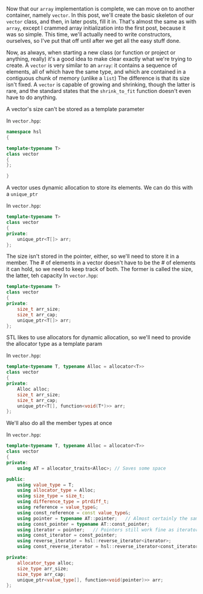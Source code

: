 Now that our `array` implementation is complete, we can move on to another container, namely `vector`. In this post, we'll create the basic skeleton of our `vector` class, and then, in later posts, fill it in. That's almost the same as with `array`, except I crammed array initialization into the first post, because it was so simple. This time, we'll actually need to write constructors, ourselves, so I've put that off until after we get all the easy stuff done.

Now, as always, when starting a new class (or function or project or anything, really) it's a good idea to make clear exactly what we're trying to create. A `vector` is very similar to an `array`: it contains a sequence of elements, all of which have the same type, and which are contained in a contiguous chunk of memory (unlike a `list`) The difference is that its size isn't fixed. A `vector` is capable of growing and shrinking, though the latter is rare, and the standard states that the `shrink_to_fit` function doesn't even have to do anything.


A vector's size can't be stored as a template parameter

In `vector.hpp`:

```cpp
namespace hsl
{

template<typename T>
class vector
{
};

}
```

A vector uses dynamic allocation to store its elements. We can do this with a `unique_ptr`

In `vector.hpp`:

```cpp
template<typename T>
class vector
{
private:
    unique_ptr<T[]> arr;
};
```

The size isn't stored in the pointer, either, so we'll need to store it in a member. The # of elements in a vector doesn't have to be the # of elements it can hold, so we need to keep track of both. The former is called the size, the latter, teh capacity
In `vector.hpp`:

```cpp
template<typename T>
class vector
{
private:
    size_t arr_size;
    size_t arr_cap;
    unique_ptr<T[]> arr;
};
```

STL likes to use allocators for dynamic allocation, so we'll need to provide the allocator type as a template param

In `vector.hpp`:

```cpp
template<typename T, typename Alloc = allocator<T>>
class vector
{
private:
    Alloc alloc;
    size_t arr_size;
    size_t arr_cap;
    unique_ptr<T[], function<void(T*)>> arr;
};
```

We'll also do all the member types at once

In `vector.hpp`:

```cpp
template<typename T, typename Alloc = allocator<T>>
class vector
{
private:
    using AT = allocator_traits<Alloc>; // Saves some space 

public:
    using value_type = T;
    using allocator_type = Alloc;
    using size_type = size_t;
    using difference_type = ptrdiff_t;
    using reference = value_type&;
    using const_reference = const value_type&;
    using pointer = typename AT::pointer;   // Almost certainly the same as T*
    using const_pointer = typename AT::const_pointer;
    using iterator = pointer;   // Pointers still work fine as iterators
    using const_iterator = const_pointer;
    using reverse_iterator = hsl::reverse_iterator<iterator>;
    using const_reverse_iterator = hsl::reverse_iterator<const_iterator>

private:
    allocator_type alloc;
    size_type arr_size;
    size_type arr_cap;
    unique_ptr<value_type[], function<void(pointer)>> arr;
};
```
